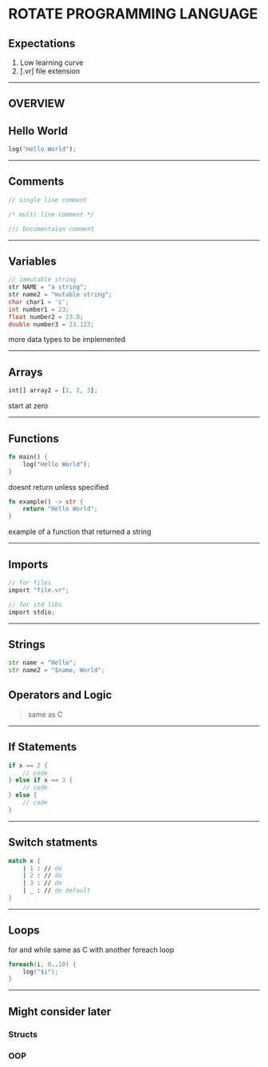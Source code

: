 # ROTATE PROGRAMMING LANGUAGE

## Expectations

1. Low learning curve
1. [.vr] file extension


---

## OVERVIEW

## Hello World

```rust
log("Hello World");
```

---

## Comments

```rust
// single line comment

/* multi line comment */

/// Documentaion comment
```

---

## Variables

```c
// immutable string
str NAME = "a string";
str name2 = "mutable string";
char char1 = 'c';
int number1 = 23;
float number2 = 23.0;
double number3 = 23.123;
```

more data types to be implemented

---

## Arrays

```rust
int[] array2 = [1, 2, 3];
```

start at zero

---

## Functions

```rust
fn main() {
    log("Hello World");
}
```

doesnt return unless specified

```rust
fn example() -> str {
    return "Hello World";
}
```

example of a function that returned a string

---

## Imports

```c
// for files
import "file.vr";
```

```c
// for std libs
import stdio;
```

---

## Strings

```py
str name = "Hello";
str name2 = "$name, World";
```

## Operators and Logic

> same as C

---

## If Statements

```rust
if x == 2 {
    // code
} else if x == 3 {
    // code
} else {
    // code
}
```

---

## Switch statments

```fs
match x {
    | 1 : // do
    | 2 : // do
    | 3 : // do
    | _ : // do default
}
```

---

## Loops

for and while same as C with another foreach loop

```d
foreach(i, 0..10) {
    log("$i");
}
```

---
## Might consider later
### Structs
### OOP 
